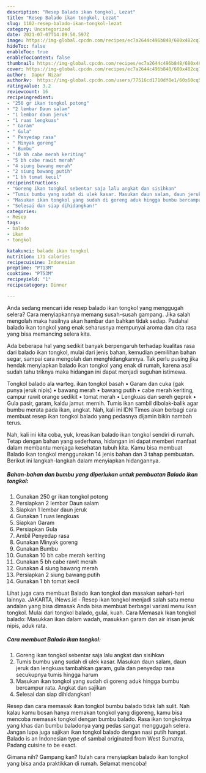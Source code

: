 ```yaml
---
description: "Resep Balado ikan tongkol, Lezat"
title: "Resep Balado ikan tongkol, Lezat"
slug: 1102-resep-balado-ikan-tongkol-lezat
category: Uncategorized
date: 2021-07-07T14:09:50.597Z
image: https://img-global.cpcdn.com/recipes/ec7a2644c496b848/680x482cq70/balado-ikan-tongkol-foto-resep-utama.jpg
hideToc: false
enableToc: true
enableTocContent: false
thumbnail: https://img-global.cpcdn.com/recipes/ec7a2644c496b848/680x482cq70/balado-ikan-tongkol-foto-resep-utama.jpg
cover: https://img-global.cpcdn.com/recipes/ec7a2644c496b848/680x482cq70/balado-ikan-tongkol-foto-resep-utama.jpg
author:  Dapur Nizar
authorAv:  https://img-global.cpcdn.com/users/77516cd1710df8e1/60x60cq50/avatar.jpg
ratingvalue: 3.2
reviewcount: 16
recipeingredient:
- "250 gr ikan tongkol potong"
- "2 lembar Daun salam"
- "1 lembar daun jeruk"
- "1 ruas lengkuas"
- " Garam"
- " Gula"
- " Penyedap rasa"
- " Minyak goreng"
- " Bumbu"
- "10 bh cabe merah keriting"
- "5 bh cabe rawit merah"
- "4 siung bawang merah"
- "2 siung bawang putih"
- "1 bh tomat kecil"
recipeinstructions:
- "Goreng ikan tongkol sebentar saja lalu angkat dan sisihkan"
- "Tumis bumbu yang sudah di ulek kasar. Masukan daun salam, daun jeruk dan lengkuas tambahkan garam, gula dan penyedap rasa secukupnya tumis hingga harum"
- "Masukan ikan tongkol yang sudah di goreng aduk hingga bumbu bercampur rata. Angkat dan sajikan"
- "Selesai dan siap dihidangkan!"
categories:
- Resep
tags:
- balado
- ikan
- tongkol

katakunci: balado ikan tongkol 
nutrition: 171 calories
recipecuisine: Indonesian
preptime: "PT13M"
cooktime: "PT53M"
recipeyield: "1"
recipecategory: Dinner

---
```



Anda sedang mencari ide resep balado ikan tongkol yang menggugah selera? Cara menyiapkannya memang susah-susah gampang. Jika salah mengolah maka hasilnya akan hambar dan bahkan tidak sedap. Padahal balado ikan tongkol yang enak seharusnya mempunyai aroma dan cita rasa yang bisa memancing selera kita.


Ada beberapa hal yang sedikit banyak berpengaruh terhadap kualitas rasa dari balado ikan tongkol, mulai dari jenis bahan, kemudian pemilihan bahan segar, sampai cara mengolah dan menghidangkannya. Tak perlu pusing jika hendak menyiapkan balado ikan tongkol yang enak di rumah, karena asal sudah tahu triknya maka hidangan ini dapat menjadi suguhan istimewa.

Tongkol balado ala warteg. ikan tongkol basah • Garam dan cuka (gak punya jeruk nipis) • bawang merah • bawang putih • cabe merah keriting, campur rawit orange sedikit • tomat merah • Lengkuas dan sereh geprek • Gula pasir, garam, kaldu jamur. mernih. Tumis ikan sambil dibolak-balik agar bumbu merata pada ikan, angkat. Nah, kali ini IDN Times akan berbagi cara membuat resep ikan tongkol balado yang pedasnya dijamin bikin nambah terus.


Nah, kali ini kita coba, yuk, kreasikan balado ikan tongkol sendiri di rumah. Tetap dengan bahan yang sederhana, hidangan ini dapat memberi manfaat dalam membantu menjaga kesehatan tubuh kita. Kamu bisa membuat Balado ikan tongkol menggunakan 14 jenis bahan dan 3 tahap pembuatan. Berikut ini langkah-langkah dalam menyiapkan hidangannya.

<!--inarticleads1-->

##### Bahan-bahan dan bumbu yang diperlukan untuk pembuatan Balado ikan tongkol:

1. Gunakan 250 gr ikan tongkol potong
1. Persiapkan 2 lembar Daun salam
1. Siapkan 1 lembar daun jeruk
1. Gunakan 1 ruas lengkuas
1. Siapkan  Garam
1. Persiapkan  Gula
1. Ambil  Penyedap rasa
1. Gunakan  Minyak goreng
1. Gunakan  Bumbu
1. Gunakan 10 bh cabe merah keriting
1. Gunakan 5 bh cabe rawit merah
1. Gunakan 4 siung bawang merah
1. Persiapkan 2 siung bawang putih
1. Gunakan 1 bh tomat kecil


Lihat juga cara membuat Balado ikan tongkol dan masakan sehari-hari lainnya. JAKARTA, iNews.id - Resep ikan tongkol menjadi salah satu menu andalan yang bisa dimasak Anda bisa membuat berbagai variasi menu ikan tongkol. Mulai dari tongkol balado, gulai, kuah. Cara Memasak Ikan tongkol balado: Masukkan ikan dalam wadah, masukkan garam dan air irisan jeruk nipis, aduk rata. 

<!--inarticleads2-->

##### Cara membuat Balado ikan tongkol:

1. Goreng ikan tongkol sebentar saja lalu angkat dan sisihkan
1. Tumis bumbu yang sudah di ulek kasar. Masukan daun salam, daun jeruk dan lengkuas tambahkan garam, gula dan penyedap rasa secukupnya tumis hingga harum
1. Masukan ikan tongkol yang sudah di goreng aduk hingga bumbu bercampur rata. Angkat dan sajikan
1. Selesai dan siap dihidangkan!

Resep dan cara memasak ikan tongkol bumbu balado tidak lah sulit. Nah kalau kamu bosan hanya memakan tongkol yang digoreng, kamu bisa mencoba memasak tongkol dengan bumbu balado. Rasa ikan tongkolnya yang khas dan bumbu baladonya yang pedas sangat menggugah selera. Jangan lupa juga sajikan ikan tongkol balado dengan nasi putih hangat. Balado is an Indonesian type of sambal originated from West Sumatra, Padang cuisine to be exact. 

Gimana nih? Gampang kan? Itulah cara menyiapkan balado ikan tongkol yang bisa anda praktikkan di rumah. Selamat mencoba!
